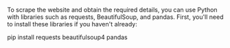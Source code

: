 To scrape the website and obtain the required details, you can use Python with libraries such as requests, BeautifulSoup, and pandas. First, you'll need to install these libraries if you haven't already:

pip install requests beautifulsoup4 pandas
